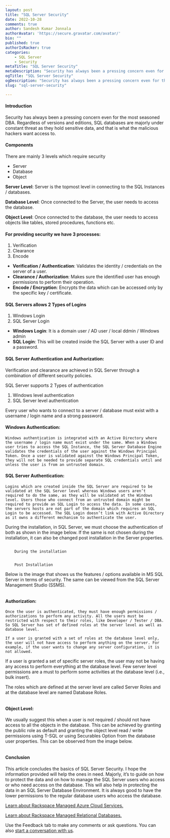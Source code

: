```yaml
---
layout: post
title: "SQL Server Security"
date: 2022-10-28
comments: true
author: Sandesh Kumar Jonnala
authorAvatar: 'https://secure.gravatar.com/avatar/'
bio: ""
published: true
authorIsRacker: true
categories:
    - SQL Server
    - Security
metaTitle: "SQL Server Security"
metaDescription: "Security has always been a pressing concern even for the most seasoned DBA. Regardless of versions and Editions, Majorly the SQL databases are constantly under threat as they hold sensitive data and that is where the malicious hackers want access to."
ogTitle: "SQL Server Security"
ogDescription: "Security has always been a pressing concern even for the most seasoned DBA. Regardless of versions and Editions, Majorly the SQL databases are constantly under threat as they hold sensitive data and that is where the malicious hackers want access to."
slug: "sql-server-security"

---
```

#### Introduction 

Security has always been a pressing concern even for the most seasoned DBA. Regardless of versions and editions,  SQL databases are majorly  under constant threat as they hold sensitive data, and that is what the malicious hackers want access to.

<!--more-->

#### Components
There are mainly 3 levels which require security 

- Server 
-	Database 
-	Object 

**Server Level**: Server is the topmost level in connecting to the SQL Instances / databases.


**Database Level**: Once connected to the Server, the user needs to access the database.


**Object Level**: Once connected to the database, the user needs to access objects like tables, stored procedures, functions etc.

#### For providing security we have 3 processes:
1.	Verification
2.	Clearance
3.	Encode


- **Verification / Authentication**: Validates the identity / credentials on the server of a user.
- **Clearance / Authorization**: Makes sure the identified user has enough permissions to perform their operation.
- **Encode / Encryption**: Encrypts the data which can be accessed only by the specific key / certificate.


#### SQL Servers allows 2 Types of Logins
1.	Windows Login 
2.	SQL Server Login
- **Windows Login**: It is a domain user / AD user / local ddmin / Windows admin
- **SQL Login**: This will be created inside the SQL Server with a user ID and a password.

#### SQL Server Authentication and Authorization:

Verification and clearance are achieved in SQL Server through a combination of different security policies.

SQL Server supports 2 Types of authentication
1.	Windows level authentication
2.	SQL Server level authentication

Every user who wants to connect to a server / database must exist with a username / login name and a strong password.

#### Windows Authentication:
	Windows authentication is integrated with an Active Directory where the username / login name must exist under the same. When a Windows user tries to access the SQL Instance, the SQL Server Database Engine validates the credentials of the user against the Windows Principal Token. Once a user is validated against the Windows Principal Token, they will not be needed to provide separate SQL credentials until and unless the user is from an untrusted domain.

#### SQL Server Authentication:
	Logins which are created inside the SQL Server are required to be validated at the SQL Server level whereas Windows users aren’t required to do the same, as they will be validated at the Windows level. Users those who connect from an untrusted domain might be required to provide an SQL Login to access the data. In some cases, the servers hosts are not part of the domain which requires an SQL Login to be accessed. The SQL Login doesn’t link with Active Directory as it owns a different mechanism to authenticate the user.

During the installation, in SQL Server, we must choose the authentication of both as shown in the image below. If the same is not chosen during the installation, it can also be changed post installation in the Server properties.

<img src=Picture1.png title="" alt="">

        During the installation

<img src=Picture2.png title="" alt="">

        Post Installation

Below is the image that shows us the features / options available in MS SQL Server in terms of security. The same can be viewed from the SQL Server Management Studio (SSMS).

  <img src=Picturex.png title="" alt="">

#### Authorization: 

	Once the user is authenticated, they must have enough permissions / authorizations to perform any activity. All the users must be restricted with respect to their roles, like Developer / Tester / DBA.  So SQL Server has set of defined roles at the server level as well as database level.

	If a user is granted with a set of roles at the database level only, the user will not have access to perform anything on the server. For example, if the user wants to change any server configuration, it is not allowed. 
	
  If a user is granted a set of specific server roles, the user may not be having any access to perform everything at the database level. Few server level permissions are a must to perform some activities at the database level (i.e., bulk insert). 


The roles which are defined at the server level are called Server Roles and at the database level are named Database Roles.

<img src=Picturey.png title="" alt="">


#### Object Level:

We usually suggest this when a user is not required / should not have access to all the objects in the database. This can be achieved by granting the public role as default and granting the object level read / write permissions using T-SQL or using Securables Option from the database user properties. This can be observed from the image below.

<img src=Picture5.png title="" alt="">

#### Conclusion

This article concludes the basics of SQL Server Security. I hope the information provided will help the ones in need. Majorly, it’s to guide on how to protect the data and on how to manage the SQL Server users who access or who need access on the database. This will also help in protecting the data in an SQL Server Database Environment. It is always good to have the lower permissions to the regular database users who access the database.






































<a class="cta purple" id="cta" href="https://www.rackspace.com/cloud/azure">Learn about Rackspace Managed Azure Cloud Services.</a>

<a class="cta purple" id="cta" href="https://www.rackspace.com/data/managed-sql"> Learn about Rackspace Managed Relational Databases.</a>


Use the Feedback tab to make any comments or ask questions. You can also
[start a conversation with us](https://www.rackspace.com/contact).
